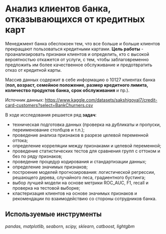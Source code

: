 # Анализ клиентов банка, отказывающихся от кредитных карт

Менеджмент банка обеспокоен тем, что все больше и больше клиентов прекращают пользоваться кредитными картами. 
**Цель работы** - проанализировать признаки клиентов и определить, кто с высокой вероятностью откажется от услуги, с тем, чтобы заблаговременно предложить им более качественное обслуживание и предотвратить отказ от кредитной карты.

Массив данных содержит в себе информацию о 10127 клиентах банка (**пол, возраст, семейное положение, размер кредитного лимита, количество продуктов банка, срок обслуживания** и пр.).

Источник данных: https://www.kaggle.com/datasets/sakshigoyal7/credit-card-customers?select=BankChurners.csv

В ходе исследования решается ряд **задач**:
- техническая подготовка данных (проверка на дубликаты и пропуски, переименование столбцов и т.п.);
- проведение анализа признаков в разрезе целевой переменной оттока;
- определение корреляции между признаками и целевой переменной;
- проведение статистических тестов для сравнения групп с оттоком и без по ряду признаков;
- проведение процедур кодирования и стандартизации данных;
- определение значимых признаков;
- построение моделей прогнозирования: логистической регрессии, решающего дерева, случайного леса, градиентного бустинга;
- выбор лучшей модели на основе метрики ROC_AUC, F1, recall и проверка на тестовой выборке;
- кластеризация клиентов на основе значимых признаков и рекомендации по взаимодействию со стороны сотрудников банка.


## Используемые инструменты
*pandas, matplotlib, seaborn, scipy, sklearn, catboost, lightgbm*
